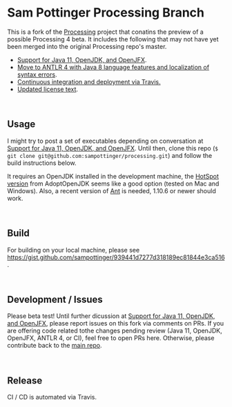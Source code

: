 Sam Pottinger Processing Branch
==============================================================
This is a fork of the [Processing](https://github.com/processing/processing) project that conatins the preview of a possible Processing 4 beta. It includes the following that may not have yet been merged into the original Processing repo's master.

 - [Support for Java 11, OpenJDK, and OpenJFX](https://github.com/processing/processing/pull/5753).
 - [Move to ANTLR 4 with Java 8 language features and localization of syntax errors](https://github.com/sampottinger/processing/pull/15).
 - [Continuous integration and deployment via Travis.](https://github.com/sampottinger/processing/pull/7)
 - [Updated license text](https://github.com/sampottinger/processing/pull/18).

<br>

Usage
--------------------------------------------------------------
I might try to post a set of executables depending on conversation at [Support for Java 11, OpenJDK, and OpenJFX](https://github.com/processing/processing/pull/5753). Until then, clone this repo (`$ git clone git@github.com:sampottinger/processing.git`) and follow the build instructions below.

It requires an OpenJDK installed in the development machine, the [HotSpot version](https://adoptopenjdk.net/?variant=openjdk11&jvmVariant=hotspot) from AdoptOpenJDK seems like a good option (tested on Mac and Windows). Also, a recent version of [Ant](https://ant.apache.org/bindownload.cgi) is needed, 1.10.6 or newer should work.

<br>

Build
--------------------------------------------------------------
For building on your local machine, please see https://gist.github.com/sampottinger/939441d7277d318189ec81844e3ca516.

<br>

Development / Issues
--------------------------------------------------------------
Please beta test! Until further dicussion at [Support for Java 11, OpenJDK, and OpenJFX](https://github.com/processing/processing/pull/5753), please report issues on this fork via comments on PRs. If you are offering code related tothe changes pending review (Java 11, OpenJDK, OpenJFX, ANTLR 4, or CI), feel free to open PRs here. Otherwise, please contribute back to the [main repo](https://github.com/processing/processing).

<br>

Release
--------------------------------------------------------------
CI / CD is automated via Travis.
